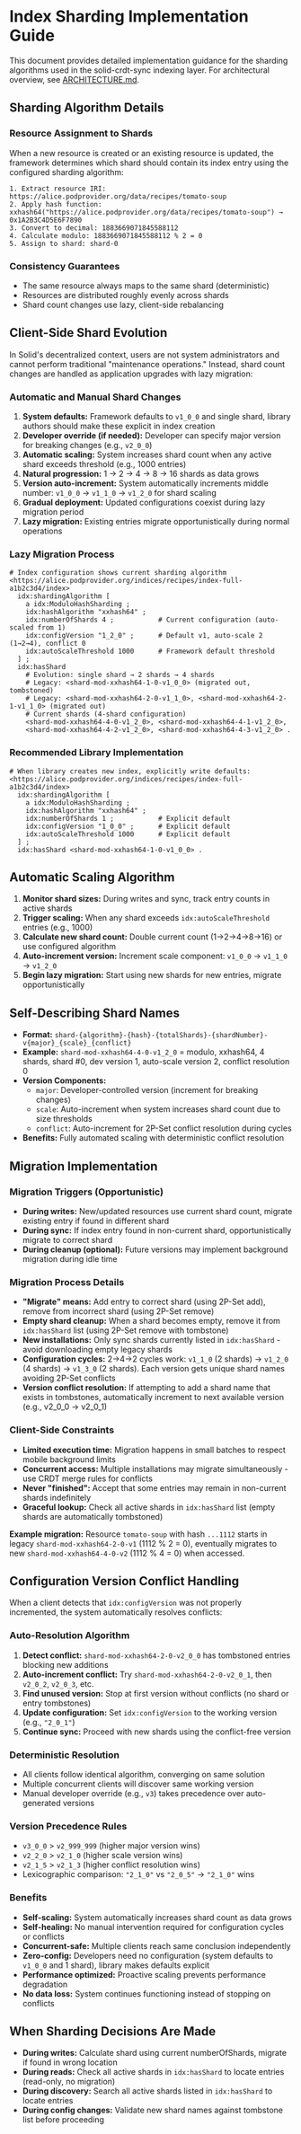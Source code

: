 # Index Sharding Implementation Guide

This document provides detailed implementation guidance for the sharding algorithms used in the solid-crdt-sync indexing layer. For architectural overview, see [ARCHITECTURE.md](ARCHITECTURE.md).

## Sharding Algorithm Details

### Resource Assignment to Shards

When a new resource is created or an existing resource is updated, the framework determines which shard should contain its index entry using the configured sharding algorithm:

```
1. Extract resource IRI: https://alice.podprovider.org/data/recipes/tomato-soup
2. Apply hash function: xxhash64("https://alice.podprovider.org/data/recipes/tomato-soup") → 0x1A2B3C4D5E6F7890
3. Convert to decimal: 1883669071845588112
4. Calculate modulo: 1883669071845588112 % 2 = 0
5. Assign to shard: shard-0
```

### Consistency Guarantees

- The same resource always maps to the same shard (deterministic)
- Resources are distributed roughly evenly across shards  
- Shard count changes use lazy, client-side rebalancing

## Client-Side Shard Evolution

In Solid's decentralized context, users are not system administrators and cannot perform traditional "maintenance operations." Instead, shard count changes are handled as application upgrades with lazy migration:

### Automatic and Manual Shard Changes

1. **System defaults:** Framework defaults to `v1_0_0` and single shard, library authors should make these explicit in index creation
2. **Developer override (if needed):** Developer can specify major version for breaking changes (e.g., `v2_0_0`)
3. **Automatic scaling:** System increases shard count when any active shard exceeds threshold (e.g., 1000 entries)
4. **Natural progression:** 1 → 2 → 4 → 8 → 16 shards as data grows
5. **Version auto-increment:** System automatically increments middle number: `v1_0_0` → `v1_1_0` → `v1_2_0` for shard scaling
6. **Gradual deployment:** Updated configurations coexist during lazy migration period
7. **Lazy migration:** Existing entries migrate opportunistically during normal operations

### Lazy Migration Process

```turtle
# Index configuration shows current sharding algorithm  
<https://alice.podprovider.org/indices/recipes/index-full-a1b2c3d4/index>
  idx:shardingAlgorithm [
    a idx:ModuloHashSharding ;
    idx:hashAlgorithm "xxhash64" ;
    idx:numberOfShards 4 ;           # Current configuration (auto-scaled from 1)
    idx:configVersion "1_2_0" ;      # Default v1, auto-scale 2 (1→2→4), conflict 0
    idx:autoScaleThreshold 1000      # Framework default threshold
  ] ;
  idx:hasShard 
    # Evolution: single shard → 2 shards → 4 shards
    # Legacy: <shard-mod-xxhash64-1-0-v1_0_0> (migrated out, tombstoned)
    # Legacy: <shard-mod-xxhash64-2-0-v1_1_0>, <shard-mod-xxhash64-2-1-v1_1_0> (migrated out)
    # Current shards (4-shard configuration) 
    <shard-mod-xxhash64-4-0-v1_2_0>, <shard-mod-xxhash64-4-1-v1_2_0>, 
    <shard-mod-xxhash64-4-2-v1_2_0>, <shard-mod-xxhash64-4-3-v1_2_0> .
```

### Recommended Library Implementation

```turtle
# When library creates new index, explicitly write defaults:
<https://alice.podprovider.org/indices/recipes/index-full-a1b2c3d4/index>
  idx:shardingAlgorithm [
    a idx:ModuloHashSharding ;
    idx:hashAlgorithm "xxhash64" ;
    idx:numberOfShards 1 ;           # Explicit default
    idx:configVersion "1_0_0" ;      # Explicit default  
    idx:autoScaleThreshold 1000      # Explicit default
  ] ;
  idx:hasShard <shard-mod-xxhash64-1-0-v1_0_0> .
```

## Automatic Scaling Algorithm

1. **Monitor shard sizes:** During writes and sync, track entry counts in active shards
2. **Trigger scaling:** When any shard exceeds `idx:autoScaleThreshold` entries (e.g., 1000)
3. **Calculate new shard count:** Double current count (1→2→4→8→16) or use configured algorithm  
4. **Auto-increment version:** Increment scale component: `v1_0_0` → `v1_1_0` → `v1_2_0`
5. **Begin lazy migration:** Start using new shards for new entries, migrate opportunistically

## Self-Describing Shard Names

- **Format:** `shard-{algorithm}-{hash}-{totalShards}-{shardNumber}-v{major}_{scale}_{conflict}`
- **Example:** `shard-mod-xxhash64-4-0-v1_2_0` = modulo, xxhash64, 4 shards, shard #0, dev version 1, auto-scale version 2, conflict resolution 0
- **Version Components:**
  - `major`: Developer-controlled version (increment for breaking changes)
  - `scale`: Auto-increment when system increases shard count due to size thresholds
  - `conflict`: Auto-increment for 2P-Set conflict resolution during cycles
- **Benefits:** Fully automated scaling with deterministic conflict resolution

## Migration Implementation

### Migration Triggers (Opportunistic)

- **During writes:** New/updated resources use current shard count, migrate existing entry if found in different shard
- **During sync:** If index entry found in non-current shard, opportunistically migrate to correct shard  
- **During cleanup (optional):** Future versions may implement background migration during idle time

### Migration Process Details

- **"Migrate" means:** Add entry to correct shard (using 2P-Set add), remove from incorrect shard (using 2P-Set remove)  
- **Empty shard cleanup:** When a shard becomes empty, remove it from `idx:hasShard` list (using 2P-Set remove with tombstone)
- **New installations:** Only sync shards currently listed in `idx:hasShard` - avoid downloading empty legacy shards
- **Configuration cycles:** 2→4→2 cycles work: `v1_1_0` (2 shards) → `v1_2_0` (4 shards) → `v1_3_0` (2 shards). Each version gets unique shard names avoiding 2P-Set conflicts
- **Version conflict resolution:** If attempting to add a shard name that exists in tombstones, automatically increment to next available version (e.g., v2_0_0 → v2_0_1)

### Client-Side Constraints

- **Limited execution time:** Migration happens in small batches to respect mobile background limits
- **Concurrent access:** Multiple installations may migrate simultaneously - use CRDT merge rules for conflicts
- **Never "finished":** Accept that some entries may remain in non-current shards indefinitely  
- **Graceful lookup:** Check all active shards in `idx:hasShard` list (empty shards are automatically tombstoned)

**Example migration:** Resource `tomato-soup` with hash `...1112` starts in legacy `shard-mod-xxhash64-2-0-v1` (1112 % 2 = 0), eventually migrates to new `shard-mod-xxhash64-4-0-v2` (1112 % 4 = 0) when accessed.

## Configuration Version Conflict Handling

When a client detects that `idx:configVersion` was not properly incremented, the system automatically resolves conflicts:

### Auto-Resolution Algorithm

1. **Detect conflict:** `shard-mod-xxhash64-2-0-v2_0_0` has tombstoned entries blocking new additions
2. **Auto-increment conflict:** Try `shard-mod-xxhash64-2-0-v2_0_1`, then `v2_0_2`, `v2_0_3`, etc.
3. **Find unused version:** Stop at first version without conflicts (no shard or entry tombstones)
4. **Update configuration:** Set `idx:configVersion` to the working version (e.g., `"2_0_1"`)
5. **Continue sync:** Proceed with new shards using the conflict-free version

### Deterministic Resolution

- All clients follow identical algorithm, converging on same solution
- Multiple concurrent clients will discover same working version
- Manual developer override (e.g., `v3`) takes precedence over auto-generated versions

### Version Precedence Rules

- `v3_0_0` > `v2_999_999` (higher major version wins)  
- `v2_2_0` > `v2_1_0` (higher scale version wins)
- `v2_1_5` > `v2_1_3` (higher conflict resolution wins)
- Lexicographic comparison: `"2_1_0"` vs `"2_0_5"` → `"2_1_0"` wins

### Benefits

- **Self-scaling:** System automatically increases shard count as data grows
- **Self-healing:** No manual intervention required for configuration cycles or conflicts
- **Concurrent-safe:** Multiple clients reach same conclusion independently  
- **Zero-config:** Developers need no configuration (system defaults to `v1_0_0` and 1 shard), library makes defaults explicit
- **Performance optimized:** Proactive scaling prevents performance degradation
- **No data loss:** System continues functioning instead of stopping on conflicts

## When Sharding Decisions Are Made

- **During writes:** Calculate shard using current numberOfShards, migrate if found in wrong location
- **During reads:** Check all active shards in `idx:hasShard` to locate entries (read-only, no migration)
- **During discovery:** Search all active shards listed in `idx:hasShard` to locate entries
- **During config changes:** Validate new shard names against tombstone list before proceeding